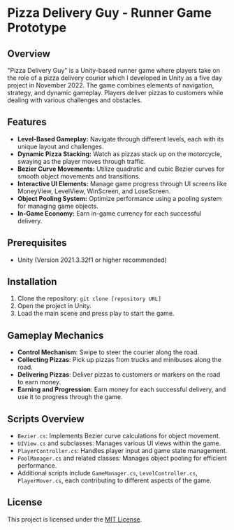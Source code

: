# Pizza Delivery Guy - Runner Game Prototype

## Overview
"Pizza Delivery Guy" is a Unity-based runner game where players take on the role of a pizza delivery courier which I developed in Unity as a five day project in November 2022. The game combines elements of navigation, strategy, and dynamic gameplay. Players deliver pizzas to customers while dealing with various challenges and obstacles.

## Features
- **Level-Based Gameplay:** Navigate through different levels, each with its unique layout and challenges.
- **Dynamic Pizza Stacking:** Watch as pizzas stack up on the motorcycle, swaying as the player moves through traffic.
- **Bezier Curve Movements:** Utilize quadratic and cubic Bezier curves for smooth object movements and transitions.
- **Interactive UI Elements:** Manage game progress through UI screens like MoneyView, LevelView, WinScreen, and LoseScreen.
- **Object Pooling System:** Optimize performance using a pooling system for managing game objects.
- **In-Game Economy:** Earn in-game currency for each successful delivery.

## Prerequisites
- Unity (Version 2021.3.32f1 or higher recommended)

## Installation
1. Clone the repository: `git clone [repository URL]`
2. Open the project in Unity.
3. Load the main scene and press play to start the game.

## Gameplay Mechanics
- **Control Mechanism**: Swipe to steer the courier along the road.
- **Collecting Pizzas**: Pick up pizzas from trucks and minibuses along the road.
- **Delivering Pizzas**: Deliver pizzas to customers or markers on the road to earn money.
- **Earning and Progression**: Earn money for each successful delivery, and use it to progress through the game.

## Scripts Overview
- `Bezier.cs`: Implements Bezier curve calculations for object movement.
- `UIView.cs` and subclasses: Manages various UI views within the game.
- `PlayerController.cs`: Handles player input and game state management.
- `PoolManager.cs` and related classes: Manages object pooling for efficient performance.
- Additional scripts include `GameManager.cs`, `LevelController.cs`, `PlayerMover.cs`, each contributing to different aspects of the game.

## License
This project is licensed under the [MIT License](LICENSE.md).

